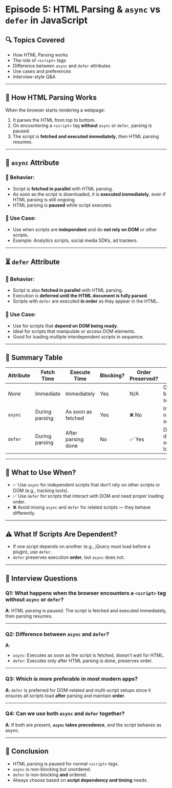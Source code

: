# Episode 5: HTML Parsing & `async` vs `defer` in JavaScript

## 🔍 Topics Covered
- How HTML Parsing works
- The role of `<script>` tags
- Difference between `async` and `defer` attributes
- Use cases and preferences
- Interview-style Q&A

---

## 🧠 How HTML Parsing Works

When the browser starts rendering a webpage:
1. It parses the HTML from top to bottom.
2. On encountering a `<script>` tag **without** `async` or `defer`, parsing is paused.
3. The script is **fetched and executed immediately**, then HTML parsing resumes.

---

## 🚀 `async` Attribute

### 🔹 Behavior:
- Script is **fetched in parallel** with HTML parsing.
- As soon as the script is downloaded, it is **executed immediately**, even if HTML parsing is still ongoing.
- HTML parsing is **paused** while script executes.

### 🔹 Use Case:
- Use when scripts are **independent** and do **not rely on DOM** or other scripts.
- Example: Analytics scripts, social media SDKs, ad trackers.

---

## ⏳ `defer` Attribute

### 🔹 Behavior:
- Script is also **fetched in parallel** with HTML parsing.
- Execution is **deferred until the HTML document is fully parsed**.
- Scripts with `defer` are executed **in order** as they appear in the HTML.

### 🔹 Use Case:
- Use for scripts that **depend on DOM being ready**.
- Ideal for scripts that manipulate or access DOM elements.
- Good for loading multiple interdependent scripts in sequence.

---

## 📌 Summary Table

| Attribute | Fetch Time     | Execute Time       | Blocking? | Order Preserved? | Use Case                      |
|-----------|----------------|--------------------|-----------|------------------|-------------------------------|
| _None_    | Immediate       | Immediately        | Yes       | N/A              | Critical blocking script      |
| `async`   | During parsing  | As soon as fetched | Yes       | ❌ No             | Independent, non-DOM scripts  |
| `defer`   | During parsing  | After parsing done | No        | ✅ Yes            | DOM-dependent, sequenced load |

---

## 🤔 What to Use When?

- ✅ Use `async` for independent scripts that don’t rely on other scripts or DOM (e.g., tracking tools).
- ✅ Use `defer` for scripts that interact with DOM and need proper loading order.
- ❌ Avoid mixing `async` and `defer` for related scripts — they behave differently.

---

## ⚠️ What If Scripts Are Dependent?

- If one script depends on another (e.g., jQuery must load before a plugin), use `defer`.
- `defer` preserves execution **order**, but `async` does not.

---

## 🧠 Interview Questions

### Q1: What happens when the browser encounters a `<script>` tag without `async` or `defer`?
**A**: HTML parsing is paused. The script is fetched and executed immediately, then parsing resumes.

---

### Q2: Difference between `async` and `defer`?
**A**:
- `async`: Executes as soon as the script is fetched, doesn't wait for HTML.
- `defer`: Executes only after HTML parsing is done, preserves order.

---

### Q3: Which is more preferable in most modern apps?
**A**: `defer` is preferred for DOM-related and multi-script setups since it ensures all scripts load **after** parsing and maintain **order**.

---

### Q4: Can we use both `async` and `defer` together?
**A**: If both are present, **`async` takes precedence**, and the script behaves as async.

---

## 🧾 Conclusion

- HTML parsing is paused for normal `<script>` tags.
- `async` is non-blocking but unordered.
- `defer` is non-blocking **and** ordered.
- Always choose based on **script dependency and timing** needs.